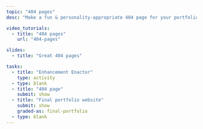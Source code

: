 ```yaml
---
topic: "404 pages"
desc: "Make a fun & personality-appropriate 404 page for your portfolio website."

video_tutorials:
  - title: "404 pages"
    url: "404-pages"

slides:
  - title: "Great 404 pages"

tasks:
  - title: "Enhancement Enactor"
    type: activity
  - type: blank
  - title: "404 page"
    submit: show
  - title: "Final portfolio website"
    submit: show
    graded-as: final-portfolio
  - type: blank
---
```

